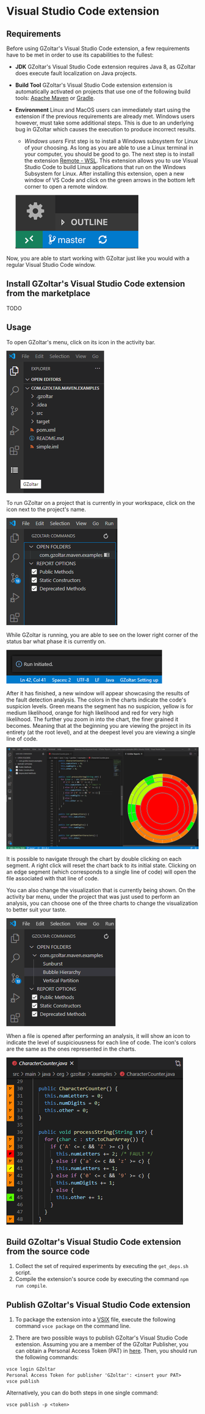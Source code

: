# Visual Studio Code extension

## Requirements

Before using GZoltar's Visual Studio Code extension, a few requirements have to
be met in order to use its capabilities to the fullest:

- **JDK**  GZoltar's Visual Studio Code extension requires Java 8, as GZoltar
  does execute fault localization on Java projects.

- **Build Tool**  GZoltar's Visual Studio Code extension extension is
  automatically activated on projects that use one of the following build tools:
  [Apache Maven](https://maven.apache.org) or [Gradle](https://gradle.org).

- **Environment**  Linux and MacOS users can immediately start using the
  extension if the previous requirements are already met.  Windows users
  however, must take some additional steps.  This is due to an underlying bug in
  GZoltar which causes the execution to produce incorrect results.

  - *Windows users*  First step is to install a Windows subsystem for Linux of
  your choosing.  As long as you are able to use a Linux terminal in your
  computer, you should be good to go.  The next step is to install the extension
  [Remote - WSL](https://marketplace.visualstudio.com/items?itemName=ms-vscode-remote.remote-wsl).
  This extension allows you to use Visual Studio Code to build Linux
  applications that run on the Windows Subsystem for Linux.  After installing
  this extension, open a new window of VS Code and click on the green arrows in
  the bottom left corner to open a remote window.

  ![Remote Dev Status Bar](resources/docs/remote-dev-status-bar.png)

Now, you are able to start working with GZoltar just like you would with a
regular Visual Studio Code window.

## Install GZoltar's Visual Studio Code extension from the marketplace

TODO

## Usage

To open GZoltar's menu, click on its icon in the activity bar.

![GZoltar Activity Bar](resources/docs/barui.png)

To run GZoltar on a project that is currently in your workspace, click on the
icon next to the project's name.

![GZoltar Commands](resources/docs/gcmds.png)

While GZoltar is running, you are able to see on the lower right corner of the
status bar what phase it is currently on.

![GZoltar Status Bar](resources/docs/statusbar.png)

After it has finished, a new window will appear showcasing the results of the
fault detection analysis.  The colors in the charts indicate the code's
suspicion levels.  Green means the segment has no suspicion, yellow is for
medium likelihood, orange for high likelihood and red for very high likelihood.
The further you zoom in into the chart, the finer grained it becomes.  Meaning
that at the beginning you are viewing the project in its entirety (at the root
level), and at the deepest level you are viewing a single line of code.

![GZoltar Results](resources/docs/result.png)

It is possible to navigate through the chart by double clicking on each segment.
A right click will reset the chart back to its initial state.  Clicking on an
edge segment (which corresponds to a single line of code) will open the file
associated with that line of code.

You can also change the visualization that is currently being shown.  On the
activity bar menu, under the project that was just used to perform an analysis,
you can choose one of the three charts to change the visualization to better
suit your taste.

![GZoltar Options](resources/docs/options.png)

When a file is opened after performing an analysis, it will show an icon to
indicate the level of suspiciousness for each line of code.  The icon's colors
are the same as the ones represented in the charts.

![GZoltar Open File](resources/docs/openfile.png)

## Build GZoltar's Visual Studio Code extension from the source code

1. Collect the set of required experiments by executing the `get_deps.sh` script.
2. Compile the extension's source code by executing the command `npm run compile`.

## Publish GZoltar's Visual Studio Code extension

1. To package the extension into a [VSIX](https://docs.microsoft.com/en-us/visualstudio/extensibility/anatomy-of-a-vsix-package)
file, execute the following command `vsce package` on the command line.

2. There are two possible ways to publish GZoltar's Visual Studio Code extension.
Assuming you are a member of the GZoltar Publisher, you can obtain a Personal
Access Token (PAT) in [here](https://dev.azure.com).  Then, you should run the
following commands:

```
vsce login GZoltar
Personal Access Token for publisher 'GZoltar': <insert your PAT>
vsce publish
```

Alternatively, you can do both steps in one single command:

```
vsce publish -p <token>
```
